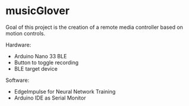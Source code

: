 # musicGlover

Goal of this project is the creation of a remote media controller based on motion controls.

Hardware: 
* Arduino Nano 33 BLE
* Button to toggle recording
* BLE target device

Software:
* EdgeImpulse for Neural Network Training
* Arduino IDE as Serial Monitor
